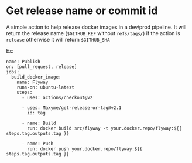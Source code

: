 # Get release name or commit id

A simple action to help release docker images in a dev/prod pipeline. It will return the release name (`$GITHUB_REF` without `refs/tags/`) if the action is `release` otherwise it will return `$GITHUB_SHA`

Ex:

```
name: Publish
on: [pull_request, release]
jobs:
  build_docker_image:
    name: Flyway
    runs-on: ubuntu-latest
    steps:
      - uses: actions/checkout@v2

      - uses: Maxyme/get-release-or-tag@v2.1
        id: tag

      - name: Build
        run: docker build src/flyway -t your.docker.repo/flyway:${{ steps.tag.outputs.tag }}

      - name: Push
        run: docker push your.docker.repo/flyway:${{ steps.tag.outputs.tag }}
```
